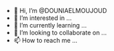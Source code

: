 - 👋 Hi, I’m @DOUNIAELMOUJOUD
- 👀 I’m interested in ...
- 🌱 I’m currently learning ...
- 💞️ I’m looking to collaborate on ...
- 📫 How to reach me ...

<!---
DOUNIAELMOUJOUD/DOUNIAELMOUJOUD is a ✨ special ✨ repository because its `README.md` (this file) appears on your GitHub profile.
You can click the Preview link to take a look at your changes.
--->

